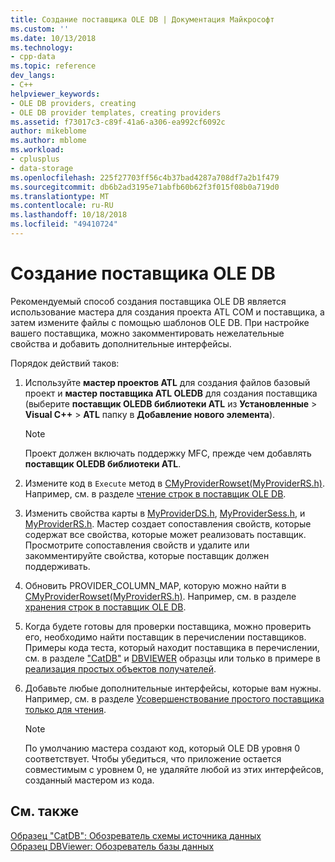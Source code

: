 ```yaml
---
title: Создание поставщика OLE DB | Документация Майкрософт
ms.custom: ''
ms.date: 10/13/2018
ms.technology:
- cpp-data
ms.topic: reference
dev_langs:
- C++
helpviewer_keywords:
- OLE DB providers, creating
- OLE DB provider templates, creating providers
ms.assetid: f73017c3-c89f-41a6-a306-ea992cf6092c
author: mikeblome
ms.author: mblome
ms.workload:
- cplusplus
- data-storage
ms.openlocfilehash: 225f27703ff56c4b37bad4287a708df7a2b1f479
ms.sourcegitcommit: db6b2ad3195e71abfb60b62f3f015f08b0a719d0
ms.translationtype: MT
ms.contentlocale: ru-RU
ms.lasthandoff: 10/18/2018
ms.locfileid: "49410724"
---
```

# <a name="creating-an-ole-db-provider"></a>Создание поставщика OLE DB

Рекомендуемый способ создания поставщика OLE DB является использование мастера для создания проекта ATL COM и поставщика, а затем измените файлы с помощью шаблонов OLE DB. При настройке вашего поставщика, можно закомментировать нежелательные свойства и добавить дополнительные интерфейсы.  
  
Порядок действий таков:  

1. Используйте **мастер проектов ATL** для создания файлов базовый проект и **мастер поставщика ATL OLEDB** для создания поставщика (выберите **поставщик OLEDB библиотеки ATL** из **Установленные** > **Visual C++** > **ATL** папку в **Добавление нового элемента**).  

   > [!NOTE]
   > Проект должен включать поддержку MFC, прежде чем добавлять **поставщик OLEDB библиотеки ATL**.
  
1. Измените код в `Execute` метод в [CMyProviderRowset(MyProviderRS.h)](cmyproviderrowset-myproviderrs-h.md). Например, см. в разделе [чтение строк в поставщик OLE DB](../../data/oledb/reading-strings-into-the-ole-db-provider.md).  
  
1. Изменить свойства карты в [MyProviderDS.h](cmyprovidersource-myproviderds-h.md), [MyProviderSess.h](cmyprovidersession-myprovidersess-h.md), и [MyProviderRS.h](cmyproviderrowset-myproviderrs-h.md). Мастер создает сопоставления свойств, которые содержат все свойства, которые может реализовать поставщик. Просмотрите сопоставления свойств и удалите или закомментируйте свойства, которые поставщик должен поддерживать.  
  
1. Обновить PROVIDER_COLUMN_MAP, которую можно найти в [CMyProviderRowset(MyProviderRS.h)](cmyproviderrowset-myproviderrs-h.md). Например, см. в разделе [хранения строк в поставщик OLE DB](../../data/oledb/storing-strings-in-the-ole-db-provider.md).  
  
1. Когда будете готовы для проверки поставщика, можно проверить его, необходимо найти поставщик в перечислении поставщиков. Примеры кода теста, который находит поставщика в перечислении, см. в разделе ["CatDB"](https://github.com/Microsoft/VCSamples/tree/master/VC2008Samples/ATL/OLEDB/Consumer/catdb) и [DBVIEWER](https://github.com/Microsoft/VCSamples/tree/master/VC2008Samples/ATL/OLEDB/Consumer/dbviewer) образцы или только в примере в [реализация простых объектов получателей](../../data/oledb/implementing-a-simple-consumer.md).  
  
1. Добавьте любые дополнительные интерфейсы, которые вам нужны. Например, см. в разделе [Усовершенствование простого поставщика только для чтения](../../data/oledb/enhancing-the-simple-read-only-provider.md).  
  
   > [!NOTE]
   > По умолчанию мастера создают код, который OLE DB уровня 0 соответствует. Чтобы убедиться, что приложение остается совместимым с уровнем 0, не удаляйте любой из этих интерфейсов, созданный мастером из кода.  
  
## <a name="see-also"></a>См. также  

[Образец "CatDB": Обозреватель схемы источника данных](https://github.com/Microsoft/VCSamples/tree/master/VC2008Samples/ATL/OLEDB/Consumer/catdb)<br/>
[Образец DBViewer: Обозреватель базы данных](https://github.com/Microsoft/VCSamples/tree/master/VC2008Samples/ATL/OLEDB/Consumer/dbviewer)
